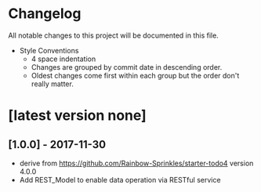# Changelog
All notable changes to this project will be documented in this file.
 - Style Conventions
   - 4 space indentation
   - Changes are grouped by commit date in descending order.
   - Oldest changes come first within each group but the order don't really matter.

# [latest version none]

## [1.0.0] - 2017-11-30
 - derive from https://github.com/Rainbow-Sprinkles/starter-todo4 version 4.0.0
 - Add REST_Model to enable data operation via RESTful service